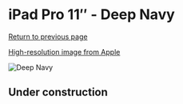 # iPad Pro 11″ - Deep Navy

[Return to previous page](/ipad_pro4)

[High-resolution image from Apple](https://store.storeimages.cdn-apple.com/8756/as-images.apple.com/is/MGYX3?wid=4500&hei=4500&fmt=png)

<div style="width: 500px"><img src="/almost_uncompressed/MGYX3.webp" alt="Deep Navy"></div>

## Under construction
